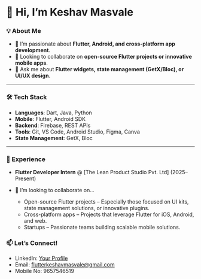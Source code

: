 # 👋 Hi, I’m Keshav Masvale

### 💡 About Me
- 🔭 I’m passionate about **Flutter, Android, and cross-platform app development**.
- 👯 Looking to collaborate on **open-source Flutter projects or innovative mobile apps**.
- 💬 Ask me about **Flutter widgets, state management (GetX/Bloc), or UI/UX design**.

---

### 🛠️ Tech Stack
- **Languages**: Dart, Java, Python
- **Mobile**: Flutter, Android SDK  
- **Backend**: Firebase, REST APIs  
- **Tools**: Git, VS Code, Android Studio, Figma, Canva  
- **State Management**: GetX, Bloc  

---

### 📌 Experience
- **Flutter Developer Intern** @ [The Lean Product Studio Pvt. Ltd] (2025–Present)

- 💞️ I’m looking to collaborate on...
    - Open-source Flutter projects – Especially those focused on UI kits, state management solutions, or innovative plugins.
    - Cross-platform apps – Projects that leverage Flutter for iOS, Android, and web.
    - Startups – Passionate teams building scalable mobile solutions.

### 📫 Let’s Connect!
- LinkedIn: [Your Profile](www.linkedin.com/in/keshav-masvale-372bba250)
- Email: flutterkeshavmasvale@gmail.com 
- Mobile No: 9657546519
